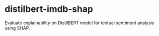 # distilbert-imdb-shap
Evaluate explainability on DistilBERT model for textual sentiment analysis using SHAP.
